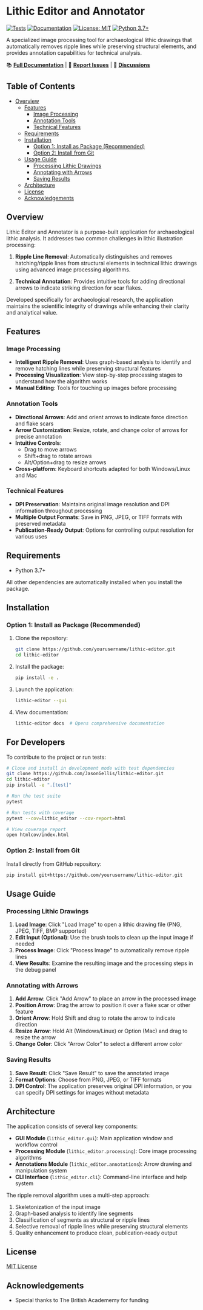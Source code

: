 # Lithic Editor and Annotator

[![Tests](https://github.com/JasonGellis/lithic-editor/workflows/Tests/badge.svg)](https://github.com/JasonGellis/lithic-editor/actions)
[![Documentation](https://img.shields.io/badge/docs-online-blue)](https://jasongellis.github.io/lithic-editor/)
[![License: MIT](https://img.shields.io/badge/License-MIT-yellow.svg)](https://opensource.org/licenses/MIT)
[![Python 3.7+](https://img.shields.io/badge/python-3.7+-blue.svg)](https://www.python.org/downloads/)

A specialized image processing tool for archaeological lithic drawings that automatically removes ripple lines while preserving structural elements, and provides annotation capabilities for technical analysis.

📚 **[Full Documentation](https://jasongellis.github.io/lithic-editor/)** | 🐛 **[Report Issues](https://github.com/JasonGellis/lithic-editor/issues)** | 💬 **[Discussions](https://github.com/JasonGellis/lithic-editor/discussions)**

## Table of Contents

- [Overview](#overview)
  - [Features](#features)
    - [Image Processing](#image-processing)
    - [Annotation Tools](#annotation-tools)
    - [Technical Features](#technical-features)
  - [Requirements](#requirements)
  - [Installation](#installation)
    - [Option 1: Install as Package (Recommended)](#option-1-install-as-package-recommended)
    - [Option 2: Install from Git](#option-2-install-from-git)
  - [Usage Guide](#usage-guide)
    - [Processing Lithic Drawings](#processing-lithic-drawings)
    - [Annotating with Arrows](#annotating-with-arrows)
    - [Saving Results](#saving-results)
  - [Architecture](#architecture)
  - [License](#license)
  - [Acknowledgements](#acknowledgements)

## Overview

Lithic Editor and Annotator is a purpose-built application for archaeological lithic analysis. It addresses two common challenges in lithic illustration processing:

1. **Ripple Line Removal**: Automatically distinguishes and removes hatching/ripple lines from structural elements in technical lithic drawings using advanced image processing algorithms.

2. **Technical Annotation**: Provides intuitive tools for adding directional arrows to indicate striking direction for scar flakes.

Developed specifically for archaeological research, the application maintains the scientific integrity of drawings while enhancing their clarity and analytical value.

## Features

### Image Processing

- **Intelligent Ripple Removal**: Uses graph-based analysis to identify and remove hatching lines while preserving structural features
- **Processing Visualization**: View step-by-step processing stages to understand how the algorithm works
- **Manual Editing**: Tools for touching up images before processing

### Annotation Tools

- **Directional Arrows**: Add and orient arrows to indicate force direction and flake scars
- **Arrow Customization**: Resize, rotate, and change color of arrows for precise annotation
- **Intuitive Controls**:
  - Drag to move arrows
  - Shift+drag to rotate arrows
  - Alt/Option+drag to resize arrows
- **Cross-platform**: Keyboard shortcuts adapted for both Windows/Linux and Mac

### Technical Features

- **DPI Preservation**: Maintains original image resolution and DPI information throughout processing
- **Multiple Output Formats**: Save in PNG, JPEG, or TIFF formats with preserved metadata
- **Publication-Ready Output**: Options for controlling output resolution for various uses

## Requirements

- Python 3.7+

All other dependencies are automatically installed when you install the package.

## Installation

### Option 1: Install as Package (Recommended)

1. Clone the repository:
   ```bash
   git clone https://github.com/yourusername/lithic-editor.git
   cd lithic-editor
   ```

2. Install the package:
   ```bash
   pip install -e .
   ```

3. Launch the application:
   ```bash
   lithic-editor --gui
   ```

4. View documentation:
   ```bash
   lithic-editor docs  # Opens comprehensive documentation
   ```

## For Developers

To contribute to the project or run tests:

```bash
# Clone and install in development mode with test dependencies
git clone https://github.com/JasonGellis/lithic-editor.git
cd lithic-editor
pip install -e ".[test]"

# Run the test suite
pytest

# Run tests with coverage
pytest --cov=lithic_editor --cov-report=html

# View coverage report
open htmlcov/index.html
```

### Option 2: Install from Git

Install directly from GitHub repository:
```bash
pip install git+https://github.com/yourusername/lithic-editor.git
```

## Usage Guide

### Processing Lithic Drawings

1. **Load Image**: Click "Load Image" to open a lithic drawing file (PNG, JPEG, TIFF, BMP supported)
2. **Edit Input (Optional)**: Use the brush tools to clean up the input image if needed
3. **Process Image**: Click "Process Image" to automatically remove ripple lines
4. **View Results**: Examine the resulting image and the processing steps in the debug panel

### Annotating with Arrows

1. **Add Arrow**: Click "Add Arrow" to place an arrow in the processed image
2. **Position Arrow**: Drag the arrow to position it over a flake scar or other feature
3. **Orient Arrow**: Hold Shift and drag to rotate the arrow to indicate direction
4. **Resize Arrow**: Hold Alt (Windows/Linux) or Option (Mac) and drag to resize the arrow
5. **Change Color**: Click "Arrow Color" to select a different arrow color

### Saving Results

1. **Save Result**: Click "Save Result" to save the annotated image
2. **Format Options**: Choose from PNG, JPEG, or TIFF formats
3. **DPI Control**: The application preserves original DPI information, or you can specify DPI settings for images without metadata

## Architecture

The application consists of several key components:

- **GUI Module** (`lithic_editor.gui`): Main application window and workflow control
- **Processing Module** (`lithic_editor.processing`): Core image processing algorithms
- **Annotations Module** (`lithic_editor.annotations`): Arrow drawing and manipulation system
- **CLI Interface** (`lithic_editor.cli`): Command-line interface and help system

The ripple removal algorithm uses a multi-step approach:
1. Skeletonization of the input image
2. Graph-based analysis to identify line segments
3. Classification of segments as structural or ripple lines
4. Selective removal of ripple lines while preserving structural elements
5. Quality enhancement to produce clean, publication-ready output

## License

[MIT License](LICENSE)

## Acknowledgements

- Special thanks to The British Academemy for funding
